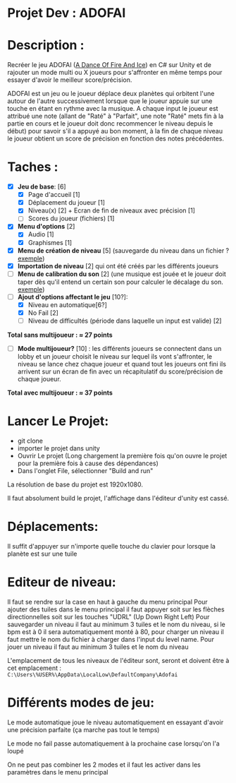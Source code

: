 # Projet Dev : ADOFAI

# Description :

Recréer le jeu ADOFAI ([A Dance Of Fire And Ice](https://store.steampowered.com/app/977950/A_Dance_of_Fire_and_Ice/)) en C# sur Unity et de rajouter un mode multi ou X joueurs pour s'affronter en même temps pour essayer d'avoir le meilleur score/précision.

ADOFAI est un jeu ou le joueur déplace deux planètes qui orbitent l'une autour de l'autre successivement lorsque que le joueur appuie sur une touche en étant en rythme avec la musique. A chaque input le joueur est attribué une note (allant de "Raté" à "Parfait", une note "Raté" mets fin à la partie en cours et le joueur doit donc recommencer le niveau depuis le début) pour savoir s'il a appuyé au bon moment, à la fin de chaque niveau le joueur obtient un score de précision en fonction des notes précédentes.

# Taches :

- [x] **Jeu de base**: [6]
  - [x] Page d'accueil [1]
  - [x] Déplacement du joueur [1]
  - [x] Niveau(x) [2] + Ecran de fin de niveaux avec précision [1]
  - [ ] Scores du joueur (fichiers) [1]
- [x] **Menu d'options** [2]
  - [x] Audio [1]
  - [x] Graphismes [1]
- [x] **Menu de création de niveau** [5]
      (sauvegarde du niveau dans un fichier ? [exemple](<![](https://i.imgur.com/U8V5dXv.gif)>))
- [x] **Importation de niveau** [2]
      qui ont été créés par les différents joueurs
- [ ] **Menu de calibration du son** [2]
      (une musique est jouée et le joueur doit taper dès qu'il entend un certain son pour calculer le décalage du son. [exemple](https://i.imgur.com/G2adO2R.gif))
- [ ] **Ajout d'options affectant le jeu** [10?]:
  - [x] Niveau en automatique[6?]
  - [x] No Fail [2]
  - [ ] Niveau de difficultés (période dans laquelle un input est valide) [2]

**Total sans multijoueur : ≈ 27 points**

- [ ] **Mode multijoueur?** [10] : les différents joueurs se connectent dans un lobby et un joueur choisit le niveau sur lequel ils vont s'affronter, le niveau se lance chez chaque joueur et quand tout les joueurs ont fini ils arrivent sur un écran de fin avec un récapitulatif du score/précision de chaque joueur.

**Total avec multijoueur : ≈ 37 points**

# Lancer Le Projet:

- git clone
- importer le projet dans unity
- Ouvrir Le projet (Long chargement la première fois qu'on ouvre le projet pour la première fois à cause des dépendances)
- Dans l'onglet File, sélectionner "Build and run"

La résolution de base du projet est 1920x1080.

Il faut absolument build le projet, l'affichage dans l'éditeur d'unity est cassé.

# Déplacements:

Il suffit d'appuyer sur n'importe quelle touche du clavier pour lorsque la planète est sur une tuile

# Editeur de niveau:

Il faut se rendre sur la case en haut à gauche du menu principal
Pour ajouter des tuiles dans le menu principal il faut appuyer soit sur les flèches directionnelles soit sur les touches "UDRL" (Up Down Right Left)
Pour sauvegarder un niveau il faut au minimum 3 tuiles et le nom du niveau, si le bpm est à 0 il sera automatiquement monté à 80, pour charger un niveau il faut mettre le nom du fichier à charger dans l'input du level name.
Pour jouer un niveau il faut au minimum 3 tuiles et le nom du niveau

L'emplacement de tous les niveaux de l'éditeur sont, seront et doivent être à cet emplacement :
`C:\Users\%USER%\AppData\LocalLow\DefaultCompany\Adofai`

# Différents modes de jeu:

Le mode automatique joue le niveau automatiquement en essayant d'avoir une précision parfaite (ça marche pas tout le temps)

Le mode no fail passe automatiquement à la prochaine case lorsqu'on l'a loupé

On ne peut pas combiner les 2 modes et il faut les activer dans les paramètres dans le menu principal

